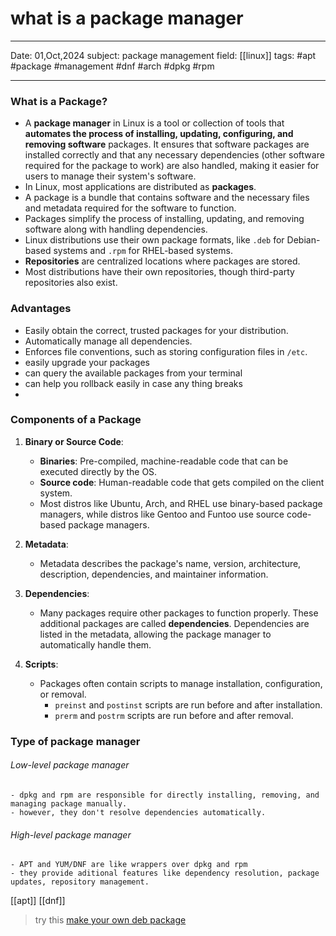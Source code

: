 # what is a package manager
---
Date: 01,Oct,2024
subject:  package management
field: [[linux]]
tags: #apt #package #management #dnf #arch #dpkg #rpm

--- 

### What is a Package?

- A **package manager** in Linux is a tool or collection of tools that **automates the process of installing, updating, configuring, and removing software** packages. It ensures that software packages are installed correctly and that any necessary dependencies (other software required for the package to work) are also handled, making it easier for users to manage their system's software.
- In Linux, most applications are distributed as **packages**.
- A package is a bundle that contains software and the necessary files and metadata required for the software to function.
- Packages simplify the process of installing, updating, and removing software along with handling dependencies.
- Linux distributions use their own package formats, like `.deb` for Debian-based systems and `.rpm` for RHEL-based systems.
- **Repositories** are centralized locations where packages are stored.
- Most distributions have their own repositories, though third-party repositories also exist.

### Advantages

- Easily obtain the correct, trusted packages for your distribution.
- Automatically manage all dependencies.
- Enforces file conventions, such as storing configuration files in `/etc`.
- easily upgrade your packages
- can query the available packages from your terminal
- can help you rollback easily in case any thing breaks
- 

### Components of a Package

1. **Binary or Source Code**:
    
    - **Binaries**: Pre-compiled, machine-readable code that can be executed directly by the OS.
    - **Source code**: Human-readable code that gets compiled on the client system.
    - Most distros like Ubuntu, Arch, and RHEL use binary-based package managers, while distros like Gentoo and Funtoo use source code-based package managers.
2. **Metadata**:
    
    - Metadata describes the package's name, version, architecture, description, dependencies, and maintainer information.
3. **Dependencies**:
    
    - Many packages require other packages to function properly. These additional packages are called **dependencies**. Dependencies are listed in the metadata, allowing the package manager to automatically handle them.
4. **Scripts**:
    
    - Packages often contain scripts to manage installation, configuration, or removal.
        - `preinst` and `postinst` scripts are run before and after installation.
        - `prerm` and `postrm` scripts are run before and after removal.

### Type of package manager

###### Low-level package manager
	- dpkg and rpm are responsible for directly installing, removing, and managing package manually.
	- however, they don't resolve dependencies automatically.
###### High-level package manager
	- APT and YUM/DNF are like wrappers over dpkg and rpm
	- they provide aditional features like dependency resolution, package updates, repository management.

[[apt]]    [[dnf]]

> try this [make your own deb package](https://www.internalpointers.com/post/build-binary-deb-package-practical-guide)


